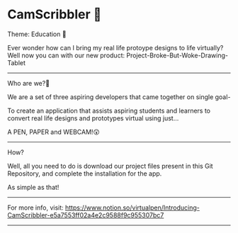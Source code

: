 # CamScribbler 🚀
 
Theme: Education 🏫

Ever wonder how can I bring my real life protoype designs to life virtually? Well now you can with our new product: Project-Broke-But-Woke-Drawing-Tablet

---------------------------------------------------------------------------------------------------------------------------------------------------------

Who are we?🤔

We are a set of three aspiring developers that came together on single goal- 

To create an application that assists aspiring students and learners to convert real life designs and prototypes virtual using just...

A PEN, PAPER and WEBCAM!😲

---------------------------------------------------------------------------------------------------------------------------------------------------------

How?

Well, all you need to do is download our project files present in this Git Repository, and complete the installation for the app. 

As simple as that!

---------------------------------------------------------------------------------------------------------------------------------------------------------


For more info, visit:
https://www.notion.so/virtualpen/Introducing-CamScribbler-e5a7553ff02a4e2c9588f9c955307bc7

---------------------------------------------------------------------------------------------------------------------------------------------------------

